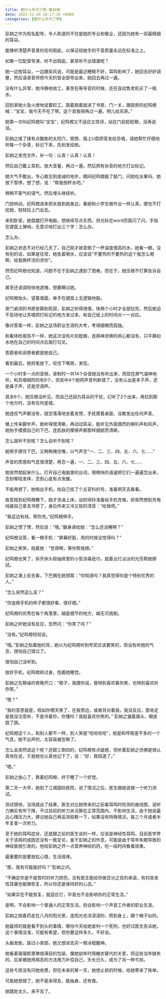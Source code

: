 ```yaml
---
title: 都什么年代了啊-第80章
date: 2022-11-28 18:17:10 +0800
categories: [都什么年代了啊]
---
```


彭姠之作为知名配导，令人称道的不仅是她的专业和敬业，还因为她有一双最精细的耳朵。

能够听清楚声音里的任何瑕疵，以保证经她手的干音质量永远在标准之上。

如果一位配音导演，听不出瑕疵，甚至听不出错漏呢？

她一边按耳朵，一边跟吴风说，可能是最近睡眠不好，耳鸣影响了，她回去好好调整，然后请录音师把今天的音全部导出来，她回去再过一遍。

没有什么异常，她冷静地收工，甚至在等导音的时候，还在自动售卖机买了一瓶水。

回到家她火急火燎地说要赶工，跳着跑着就进了书房，门一关，跟厨房的纪鸣橙喊：“宝宝，我今天不吃了啊，这个音我得再过一遍，明儿给风哥。”

她第一次叫纪鸣橙叫“宝宝”，纪鸣橙又不适应又惊讶，站在门前眨眨眼，没再说话。

彭姠之揉了揉有点酸胀的太阳穴，抿唇，插上U盘把音发给苏唱，请她帮忙仔细地听每一个杂音，标记下来，先别发给她。

彭姠之发完文件，补一句：认真！认真！认真！

然后自己戴上耳机，放大音量，再过一遍，然后把有杂音的地方打出标记。

她大气不敢出，专心致志到虔诚的地步，期间纪鸣橙敲了敲门，问她吃水果吗，她按下暂停，想了想，说：“帮我倒杯水吧。”

稍稍不客气的语气，然后埋头继续听。

门锁响动，纪鸣橙进来把水放到她身边，看她和小学生做作业一样认真，便也不打扰她，轻轻拉上门出去。

来到卧室，她盘腿打开电脑，想继续写点东西，但光标在word页面闪了闪，手指在键盘上弹响，无意识地打出三个字：怎么办。

怎么办。

彭姠之状态不对已经几天了，自己刚才故意倒了一杯温度很高的水，她看一眼，没有别的话，如果是往常，她急着喝水，应该说“不要热的不要热的这个我怎么喝啊，给我换杯凉的求你”。

然而纪鸣橙也知道，问题不在于彭姠之遇到了困难，而在于，她压根不打算告诉自己。

甚至还语调轻快地遮掩，想要瞒过她。

纪鸣橙抬头，望着墙面，单手在键盘上无逻辑地敲。

房门紧闭的书房安静到死寂，彭姠之听得很慢，快两个小时才全部拉完，然后她迫不及待地让苏唱把打标记的地方发过来，和自己纸上的时间点一一对应。

像对答案一样，彭姠之这场职业生涯的大考，考得细微而孤独。

和看体检报告不一样，她这次没有片刻耽搁，连拜神求佛的闲心都没有，只平静如水地在自己的时间点后面打勾叉。

答题者和阅卷者都是她自己。

看到最后，她将笔放下，咬住下嘴唇，发怔。

一个小时多一点的音频，录制时一共14个杂音她没有听出来，而现在屏气凝神地听，和苏唱相符的有8个，但其中4个她把声音判断错了，没有认出是本子声，还是鼻子声，还是空调声。

其余6个，她压根没听见，而自己还因为耳朵的干扰，幻听了2个出来，再拉到那个地方时，没有任何差错。

她连叹气声都没有，就空落落地坐着发愣，手抚摸着桌面，没敢发出任何声音。

楼上传来脚步声，她听得很清晰，再动动耳朵，能听见外面偶然的喇叭声和风声，她抬手摸摸自己的下巴，连肌肤的摩擦声都那样细腻而清晰。

怎么就听不到呢？怎么会听不到呢？

她用手撑住下巴，又稍稍掩住嘴，以气声念“一、二、三、四、五、六、七……”

声音的质感和气息很清楚，再念一遍，一、二、三、四、五、六、七……

她突然想起来什么，打开自己电脑里的台词，用稍快的语速把它们一遍遍念出来，念到喉咙发痒，念到心底有点发酸。

不能再想了，她掏出手机，给自己挂了个五官科的号，准备明天去看看。

故意拖到纪鸣橙睡下，她才洗澡上床，设好闹铃准备给手机充电，却突然想到充电线被自己拿去书房了，身后传来又冷又软的清音：“给我吧。”

“我这边有线，帮你充。”纪鸣橙伸手。

彭姠之愣了愣，然后说：“哦。”翻身递给她：“怎么还没睡啊？”

纪鸣橙没答，看一眼手机：“屏幕好脏，用的时候没觉得吗？”

彭姠之笑笑，抱着她：“觉得啊，等你帮我擦。”

纪鸣橙也笑了，拆开床头柜抽屉里的小型消毒纸巾，就着台灯淡淡的光亮帮她擦拭。

彭姠之凑上前去看，下巴搁在她颈窝：“你知道吗？我真觉得你是个特别优秀的人。”

“怎么突然这么说？”

“你连擦手机的样子都很好看，很仔细。”

纪鸣橙的优秀在每个角落里，越是细节的地方，越无可挑剔。

彭姠之听她没有反应，忽然问：“你笑了吗？”

“没有。”纪鸣橙轻轻说。

“哦。”彭姠之贴着她的背，她以为纪鸣橙听到夸奖应该要笑的，但没有听她的气息，很怕自己错过了。

很怕自己没听到。

放好手机，纪鸣橙转过身，抱着她睡觉。

彭姠之在静谧的夜晚开口：“橙子，我跟你说，我特别喜欢看你笑，也特别喜欢听你笑。”

“嗯？”

“我的意思就是，假如你哪天笑了，在我旁边，或者背对着我，我没反应，那肯定是我没注意听，不是冷着你，你懂吗？我挺喜欢你笑的。” 彭姠之皱着眉头，眼皮跳了跳。

纪鸣橙这个人，和别人都不一样，别人笑是“哈哈哈哈”，她是和呼吸差不多的一个气息，她不出声的，太容易被忽略了。

怎么会突然说这个呢？还颠三倒四的，纪鸣橙有点疑惑，但听着彭姠之仿佛是很认真地在说，于是她也认真地记下了，说：“好，我知道了。”

“嗯。”

彭姠之放心了，靠着纪鸣橙，终于睡了一个好觉。

第二天一大早，她到了江城国际医院，说了情况之后，医生跟她说做一个听力测试。

测试很快，当场就出了结果，医生对比她带来的之前看耳鸣时检测的曲线图，说听力确实有所下降，不过目前的听力状况算在正常范围内，不影响生活，由于她说最近心理压力大，建议她自己再监测观察一下，如果没有特殊情况，每三个月或者半年复查一次听力。

至于她的耳鸣症状，还是跟之前的医生说的一样，应该是神经性耳鸣，目前医学界关于该病的成因还没有一致定论，鉴于彭姠之的作息，可能是由于常年失眠导致的神经衰弱引发的，他给彭姠之开一点营养神经的药，吃一段时间看看效果。

最重要的是要放松心情，生活规律。

“那，我有可能能好吗？”彭姠之问。

“不确定你是不是暂时的听力损伤，没有医生能给你做百分之百的承诺，有的突发性耳聋也能够恢复，所以你还是保持好的心态。”

“如果实在不能恢复，就适应它，毕竟也不会影响你的正常生活。”

是啊，不会影响一个普通人的正常生活，但会影响一个声音工作者的职业生涯。

彭姠之揣着药走在八月的阳光里，连阳光也凉浸浸的，照到身上，跟个幌子似的。

她最烦的就是看不到头的事情，哪怕今天给她宣判一个死刑，也好过医生告诉她，这个事情没准，可能有希望，但你要这样多久，不好说。

头脑发胀，路过小卖部，她又想进去买一根冰棍醒神。

她看着玻璃柜里琳琅满目的包装，像她幼年时用糖衣替代的关爱，但这些当年缺失的，后来被她用病态的方法用力补偿自己，天长日久，成为了另一种亏损。

这些亏损没有问她收费，但在未来的某一天，她想止损的时候，给她寄来了账单。

可能她想错了，她不是来得及，能抽身，还有救。

她蹉跎太久，来不及了。

